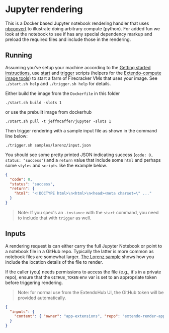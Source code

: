 # Jupyter rendering

This is a Docker based Jupyter notebook rendering handler that uses [nbconvert](https://github.com/jupyter/nbconvert) to illustrate doing arbitrary compute (python). For added fun we look at the notebook to see if has any special dependency markup and preload the required files and include those in the rendering.

## Running
Assuming you've setup your machine according to the [Getting started instructions](https://github.com/github/extendo-compute-image/README.md#getting-started), use [start](start.sh) and [trigger](trigger.sh) scripts (helpers for the [Extendo-compute image tools](https://github.com/github/extendo-compute-image/tools)) to start a farm of Firecracker VMs that uses your image. See `./start.sh help` and `./trigger.sh help` for details. 

Either build the image from the `Dockerfile` in this folder
```shell
./start.sh build -slots 1
```

or use the prebuilt image from dockerhub
```shell
./start.sh pull -t jeffmcaffer/jupyter -slots 1
```

Then trigger rendering with a sample input file as shown in the command line below:

```shell
./trigger.sh samples/lorenz/input.json
```

You should see some pretty printed JSON indicating success (`code: 0, status: "success"`) and a `return` value that include some `html` and perhaps some `styles` and `scripts` like the example below.

```json
{
  "code": 0,
  "status": "success",
  "return": {
    "html": "<!DOCTYPE html>\n<html>\n<head><meta charset=\" ..."
  }
}
```

> Note: If you spec's an `-instance` with the `start` command, you need to include that with `trigger` as well.

## Inputs
A rendering request is can either carry the full Jupyter Notebook or point to a notebook file in a GitHub repo. Typically the latter is more common as notebook files are somewhat larger. [The Lorenz sample](samples/lorenz/input.json) shows how you include the location details of the file to render. 

If the caller (you) needs permissions to access the file (e.g., it's in a private repo), ensure that the `GITHUB_TOKEN` env var is set to an appropriate token before triggering rendering. 

> Note: for normal use from the ExtendoHub UI, the GitHub token will be provided automatically.

```json
{
  "inputs": {
    "content": { "owner": "app-extensions", "repo": "extendo-render-app", "path": "mermaid/samples/structure/structure.mmd" }
  }
}
```
